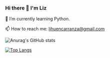 ### Hi there 👋 I'm Liz

🌱 I’m currently learning Python.

📫 How to reach me: lihuencarranza@gmail.com

![Anurag's GitHub stats](https://github-readme-stats.vercel.app/api?username=lizcarranza&show_icons=true&theme=radical)

[![Top Langs](https://github-readme-stats.vercel.app/api/top-langs/?username=lizcarranza&layout=compact)](https://github.com/anuraghazra/github-readme-stats)

<!--
**lizcarranza/lizcarranza** is a ✨ _special_ ✨ repository because its `README.md` (this file) appears on your GitHub profile.

Here are some ideas to get you started:

- 🔭 I’m currently working on ...
- 🌱 I’m currently learning ...
- 👯 I’m looking to collaborate on ...
- 🤔 I’m looking for help with ...
- 💬 Ask me about ...
- 📫 How to reach me: ...
- 😄 Pronouns: ...
- ⚡ Fun fact: ...
-->

